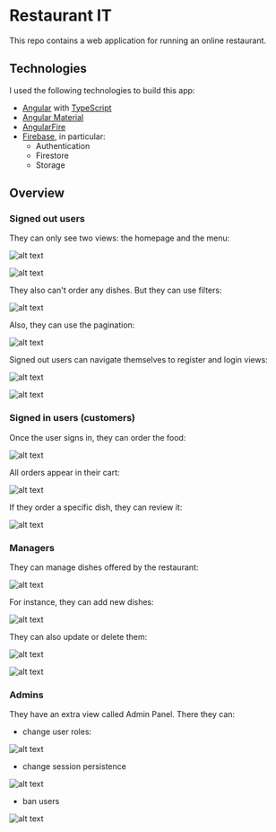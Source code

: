 # Restaurant IT
This repo contains a web application for running an online restaurant.

## Technologies
I used the following technologies to build this app:
- [Angular](https://github.com/angular/angular) with [TypeScript](https://www.typescriptlang.org)
- [Angular Material](https://github.com/angular/components)
- [AngularFire](https://github.com/angular/angularfire)
- [Firebase](https://firebase.google.com), in particular:
  - Authentication
  - Firestore
  - Storage

## Overview
### Signed out users
They can only see two views: the homepage and the menu:

![alt text](https://github.com/tostafin/restaurant-web-app/blob/master/docs/images/homepage.png?raw=true)

![alt text](https://github.com/tostafin/restaurant-web-app/blob/master/docs/images/menu_so.png?raw=true)

They also can't order any dishes. But they can use filters:

![alt text](https://github.com/tostafin/restaurant-web-app/blob/master/docs/images/menu_filter.png?raw=true)

Also, they can use the pagination:

![alt text](https://github.com/tostafin/restaurant-web-app/blob/master/docs/images/menu_pagination.png?raw=true)

Signed out users can navigate themselves to register and login views:

![alt text](https://github.com/tostafin/restaurant-web-app/blob/master/docs/images/sign_up.png?raw=true)

![alt text](https://github.com/tostafin/restaurant-web-app/blob/master/docs/images/sign_in.png?raw=true)

### Signed in users (customers)
Once the user signs in, they can order the food:

![alt text](https://github.com/tostafin/restaurant-web-app/blob/master/docs/images/menu_si.png?raw=true)

All orders appear in their cart:

![alt text](https://github.com/tostafin/restaurant-web-app/blob/master/docs/images/cart_before_order.png?raw=true)

If they order a specific dish, they can review it:

![alt text](https://github.com/tostafin/restaurant-web-app/blob/master/docs/images/dish_details_review.png?raw=true)

### Managers
They can manage dishes offered by the restaurant:

![alt text](https://github.com/tostafin/restaurant-web-app/blob/master/docs/images/dm_entry.png?raw=true)

For instance, they can add new dishes:

![alt text](https://github.com/tostafin/restaurant-web-app/blob/master/docs/images/dm_add_dish.png?raw=true)

They can also update or delete them:

![alt text](https://github.com/tostafin/restaurant-web-app/blob/master/docs/images/dm_edit_dish.png?raw=true)

![alt text](https://github.com/tostafin/restaurant-web-app/blob/master/docs/images/dm_update_dish.png?raw=true)

### Admins
They have an extra view called Admin Panel. There they can: 
- change user roles:

![alt text](https://github.com/tostafin/restaurant-web-app/blob/master/docs/images/admin_roles.png?raw=true)

- change session persistence

![alt text](https://github.com/tostafin/restaurant-web-app/blob/master/docs/images/admin_sp.png?raw=true)

- ban users

![alt text](https://github.com/tostafin/restaurant-web-app/blob/master/docs/images/admin_ban.png?raw=true)
